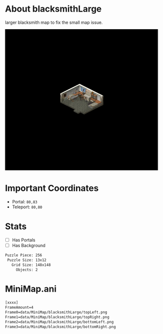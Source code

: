 # About blacksmithLarge
larger blacksmith map to fix the small map issue.

![Map Image](https://github.com/flickerstop/conquerMaps/blob/main/edited/blacksmithLarge/data/minimap/blacksmithLarge/main.png)

# Important Coordinates
- Portal: `80,83`
- Teleport: `80,80`

# Stats
- [ ] Has Portals
- [ ] Has Background
```
Puzzle Piece: 256
 Puzzle Size: 13x12
   Grid Size: 148x148
     Objects: 2
```

# MiniMap.ani
```
[xxxx]
FrameAmount=4
Frame0=data/MiniMap/blacksmithLarge/topLeft.png
Frame1=data/MiniMap/blacksmithLarge/topRight.png
Frame2=data/MiniMap/blacksmithLarge/bottomLeft.png
Frame3=data/MiniMap/blacksmithLarge/bottomRight.png
```

